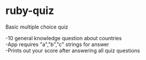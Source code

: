 # ruby-quiz
Basic multiple choice quiz

-10 general knowledge question about countries <br/>
-App requires "a","b","c" strings for answer <br/>
-Prints out your score after answering all quiz questions
